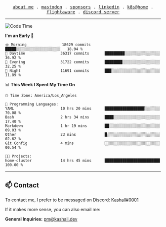 <p align="center">
  <samp>
    <a href="https://jordanjones.org/">about me</a> .
    <a rel="me" href="https://mastodon.social/@kashall">mastodon</a> .
    <a href="https://github.com/sponsors/kashalls">sponsors</a> .
    <a href="https://linkedin.com/in/jordpjones">linkedin</a> .
    <a href="https://github.com/kashalls/home-cluster">k8s@home</a> .
    <a href="https://flightaware.com/adsb/stats/user/kashalls">flightaware</a> .
    <a href="https://discord.gg/V2WrCfqba9">discord server</a>
  </samp>
</p>

---

<!--START_SECTION:waka-->
![Code Time](http://img.shields.io/badge/Code%20Time-1%2C690%20hrs%2033%20mins-blue)

**I'm an Early 🐤** 

```text
🌞 Morning                18629 commits       █████░░░░░░░░░░░░░░░░░░░░   18.94 % 
🌆 Daytime                36317 commits       █████████░░░░░░░░░░░░░░░░   36.92 % 
🌃 Evening                31722 commits       ████████░░░░░░░░░░░░░░░░░   32.25 % 
🌙 Night                  11691 commits       ███░░░░░░░░░░░░░░░░░░░░░░   11.89 % 
```


📊 **This Week I Spent My Time On** 

```text
🕑︎ Time Zone: America/Los_Angeles

💬 Programming Languages: 
YAML                     10 hrs 20 mins      ██████████████████░░░░░░░   70.08 % 
Bash                     2 hrs 34 mins       ████░░░░░░░░░░░░░░░░░░░░░   17.40 % 
Markdown                 1 hr 19 mins        ██░░░░░░░░░░░░░░░░░░░░░░░   09.03 % 
Other                    23 mins             █░░░░░░░░░░░░░░░░░░░░░░░░   02.62 % 
Git Config               4 mins              ░░░░░░░░░░░░░░░░░░░░░░░░░   00.54 % 

🐱‍💻 Projects: 
home-cluster             14 hrs 45 mins      █████████████████████████   100.00 % 
```


<!--END_SECTION:waka-->

---

## 📫 Contact

To contact me, I prefer to be messaged on Discord:  [Kashall#0001](https://discord.com/users/201077739589992448)

If it makes more sense, you can also email me:

**General Inquiries:** pm@kashall.dev  
